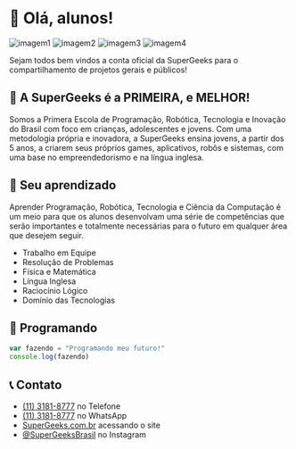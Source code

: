 # 🚀 Olá, alunos!

![imagem1](https://img.shields.io/badge/GitHub-SuperGeeks-f02929?style=plastic&labelColor=666&logo=github)
![imagem2](https://img.shields.io/badge/Alunos-50.000+-f02929?style=social)
![imagem3](https://img.shields.io/badge/Conteúdos-5.000+-f02929?style=social)
![imagem4](https://img.shields.io/badge/Unidades-70+-f02929?style=social)

Sejam todos bem vindos a conta oficial da SuperGeeks para o compartilhamento de projetos gerais e públicos!

## 🥊 A SuperGeeks é a PRIMEIRA, e MELHOR!

Somos a Primera Escola de Programação, Robótica, Tecnologia e Inovação do Brasil com foco em crianças, adolescentes e jovens. Com uma metodologia própria e inovadora, a SuperGeeks ensina jovens, a partir dos 5 anos, a criarem seus próprios games, aplicativos, robôs e sistemas, com uma base no empreendedorismo e na língua inglesa.

## 🐞 Seu aprendizado

Aprender Programação, Robótica, Tecnologia e Ciência da Computação é um meio para que os alunos desenvolvam uma série de competências que serão importantes e totalmente necessárias para o futuro em qualquer área que desejem seguir.

* Trabalho em Equipe
* Resolução de Problemas
* Física e Matemática
* Língua Inglesa
* Raciocínio Lógico
* Domínio das Tecnologias

## 🎈 Programando

```Javascript
var fazendo = "Programando meu futuro!"
console.log(fazendo)
```

## 📞 Contato

* [(11) 3181-8777](tel:1131818777) no Telefone
* [(11) 3181-8777](https://api.whatsapp.com/send?phone=551131818777) no WhatsApp
* [SuperGeeks.com.br](https://supergeeks.com.br/) acessando o site
* [@SuperGeeksBrasil](https://www.instagram.com/supergeeksbrasil/?hl=pt) no Instagram

